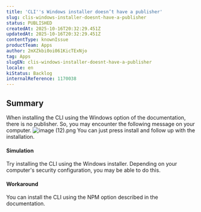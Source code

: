 ```yaml
---
title: 'CLI''s Windows installer doesn’t have a publisher'
slug: clis-windows-installer-doesnt-have-a-publisher
status: PUBLISHED
createdAt: 2025-10-16T20:32:29.451Z
updatedAt: 2025-10-16T20:32:29.451Z
contentType: knownIssue
productTeam: Apps
author: 2mXZkbi0oi061KicTExNjo
tag: Apps
slugEN: clis-windows-installer-doesnt-have-a-publisher
locale: en
kiStatus: Backlog
internalReference: 1170038
---
```


## Summary


When installing the CLI using the Windows option of the documentation, there is no publisher. So, you may encounter the following message on your computer.
 ![image (12).png](https://vtexhelp.zendesk.com/attachments/token/F02RItFccmznmy106xSt9kjkQ/?name=image+%2812%29.png&lotus_request=true)
You can just press install and follow up with the installation.


#### Simulation


Try installing the CLI using the Windows installer. Depending on your computer's security configuration, you may be able to do this.


#### Workaround


You can install the CLI using the NPM option described in the documentation.




